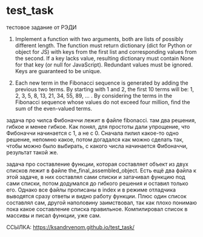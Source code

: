 # test_task

тестовое задание от РЭДИ

1.	Implement a function with two arguments, both are lists of possibly different length. The function must return dictionary (dict for Python or object for JS) with keys from the first list and corresponding values from the second. If a key lacks value, resulting dictionary must contain None for that key (or null for JavaScript). Redundant values must be ignored. Keys are guaranteed to be unique.

2.	Each new term in the Fibonacci sequence is generated by adding the previous two terms. By starting with 1 and 2, the first 10 terms will be: 1, 2, 3, 5, 8, 13, 21, 34, 55, 89, ... . By considering the terms in the Fibonacci sequence whose values do not exceed four million, find the sum of the even-valued terms.




задача про чилса Фибоначчи лежит в файле fibonacci. там два решения, гибкое и менее гибкое. Как понял, для простоты дали упрощение, что Фибоначчи начинается с 1, а не с 0. Сначала пилил какое-то одно решение, непомню какое, потом догадался как можно сделать так, чтобы можно было выбирать, с какого числа начинается Фибоначчи, результат такой же.

задача про составление функции, которая составляет объект из двух списков лежит в файле the_final_assembled_object. 
Есть ещё два файла к этой задаче, в них составлял сами списки и затачивал функцию под сами списки, потом додумался до гибкого решения и оставил только его. Однако все файлы прописаны в index и в режиме отладчика выводятся сразу ответы и видно работу функции. Плюс один список составлял сам, другой наполовину заимствовал, так как плохо понимаю пока какое составление списка правильное. Компилировал список в массивы и писал функции, уже сам.

ССЫЛКА: https://ksandrvenom.github.io/test_task/
